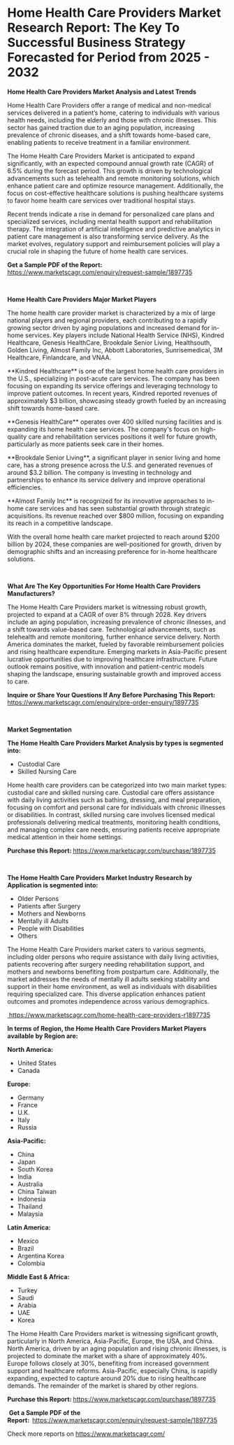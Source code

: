 <p><h1>Home Health Care Providers Market Research Report: The Key To Successful Business Strategy Forecasted for Period from 2025 - 2032</h1></p><p><strong>Home Health Care Providers Market Analysis and Latest Trends</strong></p>
<p><p>Home Health Care Providers offer a range of medical and non-medical services delivered in a patient’s home, catering to individuals with various health needs, including the elderly and those with chronic illnesses. This sector has gained traction due to an aging population, increasing prevalence of chronic diseases, and a shift towards home-based care, enabling patients to receive treatment in a familiar environment.</p><p>The Home Health Care Providers Market is anticipated to expand significantly, with an expected compound annual growth rate (CAGR) of 6.5% during the forecast period. This growth is driven by technological advancements such as telehealth and remote monitoring solutions, which enhance patient care and optimize resource management. Additionally, the focus on cost-effective healthcare solutions is pushing healthcare systems to favor home health care services over traditional hospital stays.</p><p>Recent trends indicate a rise in demand for personalized care plans and specialized services, including mental health support and rehabilitation therapy. The integration of artificial intelligence and predictive analytics in patient care management is also transforming service delivery. As the market evolves, regulatory support and reimbursement policies will play a crucial role in shaping the future of home health care services.</p></p>
<p><strong>Get a Sample PDF of the Report:&nbsp;</strong> <a href="https://www.marketscagr.com/enquiry/request-sample/1897735?utm_campaign=1905&utm_medium=2&utm_source=Github&utm_content=ia&utm_term=03032025&utm_id=home-health-care-providers">https://www.marketscagr.com/enquiry/request-sample/1897735</a></p>
<p>&nbsp;</p>
<p><strong>Home Health Care Providers Major Market Players</strong></p>
<p><p>The home health care provider market is characterized by a mix of large national players and regional providers, each contributing to a rapidly growing sector driven by aging populations and increased demand for in-home services. Key players include National Health Service (NHS), Kindred Healthcare, Genesis HealthCare, Brookdale Senior Living, Healthsouth, Golden Living, Almost Family Inc, Abbott Laboratories, Sunrisemedical, 3M Healthcare, Finlandcare, and VNAA.</p><p>**Kindred Healthcare** is one of the largest home health care providers in the U.S., specializing in post-acute care services. The company has been focusing on expanding its service offerings and leveraging technology to improve patient outcomes. In recent years, Kindred reported revenues of approximately $3 billion, showcasing steady growth fueled by an increasing shift towards home-based care.</p><p>**Genesis HealthCare** operates over 400 skilled nursing facilities and is expanding its home health care services. The company's focus on high-quality care and rehabilitation services positions it well for future growth, particularly as more patients seek care in their homes.</p><p>**Brookdale Senior Living**, a significant player in senior living and home care, has a strong presence across the U.S. and generated revenues of around $3.2 billion. The company is investing in technology and partnerships to enhance its service delivery and improve operational efficiencies.</p><p>**Almost Family Inc** is recognized for its innovative approaches to in-home care services and has seen substantial growth through strategic acquisitions. Its revenue reached over $800 million, focusing on expanding its reach in a competitive landscape.</p><p>With the overall home health care market projected to reach around $200 billion by 2024, these companies are well-positioned for growth, driven by demographic shifts and an increasing preference for in-home healthcare solutions.</p></p>
<p>&nbsp;</p>
<p><strong>What Are The Key Opportunities For Home Health Care Providers Manufacturers?</strong></p>
<p><p>The Home Health Care Providers market is witnessing robust growth, projected to expand at a CAGR of over 8% through 2028. Key drivers include an aging population, increasing prevalence of chronic illnesses, and a shift towards value-based care. Technological advancements, such as telehealth and remote monitoring, further enhance service delivery. North America dominates the market, fueled by favorable reimbursement policies and rising healthcare expenditure. Emerging markets in Asia-Pacific present lucrative opportunities due to improving healthcare infrastructure. Future outlook remains positive, with innovation and patient-centric models shaping the landscape, ensuring sustainable growth and improved access to care.</p></p>
<p><strong>Inquire or Share Your Questions If Any Before Purchasing This Report:</strong> <a href="https://www.marketscagr.com/enquiry/pre-order-enquiry/1897735?utm_campaign=1905&utm_medium=2&utm_source=Github&utm_content=ia&utm_term=03032025&utm_id=home-health-care-providers">https://www.marketscagr.com/enquiry/pre-order-enquiry/1897735</a></p>
<p>&nbsp;</p>
<p><strong>Market Segmentation</strong></p>
<p><strong>The Home Health Care Providers Market Analysis by types is segmented into:</strong></p>
<p><ul><li>Custodial Care</li><li>Skilled Nursing Care</li></ul></p>
<p><p>Home health care providers can be categorized into two main market types: custodial care and skilled nursing care. Custodial care offers assistance with daily living activities such as bathing, dressing, and meal preparation, focusing on comfort and personal care for individuals with chronic illnesses or disabilities. In contrast, skilled nursing care involves licensed medical professionals delivering medical treatments, monitoring health conditions, and managing complex care needs, ensuring patients receive appropriate medical attention in their home settings.</p></p>
<p><strong>Purchase this Report:&nbsp;</strong><a href="https://www.marketscagr.com/purchase/1897735?utm_campaign=1905&utm_medium=2&utm_source=Github&utm_content=ia&utm_term=03032025&utm_id=home-health-care-providers">https://www.marketscagr.com/purchase/1897735</a></p>
<p>&nbsp;</p>
<p><strong>The Home Health Care Providers Market Industry Research by Application is segmented into:</strong></p>
<p><ul><li>Older Persons</li><li>Patients after Surgery</li><li>Mothers and Newborns</li><li>Mentally ill Adults</li><li>People with Disabilities</li><li>Others</li></ul></p>
<p><p>The Home Health Care Providers market caters to various segments, including older persons who require assistance with daily living activities, patients recovering after surgery needing rehabilitation support, and mothers and newborns benefiting from postpartum care. Additionally, the market addresses the needs of mentally ill adults seeking stability and support in their home environment, as well as individuals with disabilities requiring specialized care. This diverse application enhances patient outcomes and promotes independence across various demographics.</p></p>
<p><a href="https://www.marketscagr.com/home-health-care-providers-r1897735?utm_campaign=1905&utm_medium=2&utm_source=Github&utm_content=ia&utm_term=03032025&utm_id=home-health-care-providers">&nbsp;https://www.marketscagr.com/home-health-care-providers-r1897735</a></p>
<p><strong>In terms of Region, the Home Health Care Providers Market Players available by Region are:</strong></p>
<p>
    <p> <strong> North America: </strong>
        <ul>
            <li>United States</li>
            <li>Canada</li>
        </ul>
        </p> 
    <p> <strong> Europe: </strong>
        <ul>
            <li>Germany</li>
            <li>France</li>
            <li>U.K.</li>
            <li>Italy</li>
            <li>Russia</li>
        </ul>
        </p> 
    <p> <strong> Asia-Pacific: </strong>
        <ul>
            <li>China</li>
            <li>Japan</li>
            <li>South Korea</li>
            <li>India</li>
            <li>Australia</li>
            <li>China Taiwan</li>
            <li>Indonesia</li>
            <li>Thailand</li>
            <li>Malaysia</li>
        </ul>
        </p> 
    <p> <strong> Latin America: </strong>
        <ul>
            <li>Mexico</li>
            <li>Brazil</li>
            <li>Argentina Korea</li>
            <li>Colombia</li>
        </ul>
        </p> 
    <p> <strong> Middle East & Africa: </strong>
        <ul>
            <li>Turkey</li>
            <li>Saudi</li>
            <li>Arabia</li>
            <li>UAE</li>
            <li>Korea</li>
        </ul>
    </p>
    </p>
<p><p>The Home Health Care Providers market is witnessing significant growth, particularly in North America, Asia-Pacific, Europe, the USA, and China. North America, driven by an aging population and rising chronic illnesses, is projected to dominate the market with a share of approximately 40%. Europe follows closely at 30%, benefiting from increased government support and healthcare reforms. Asia-Pacific, especially China, is rapidly expanding, expected to capture around 20% due to rising healthcare demands. The remainder of the market is shared by other regions.</p></p>
<p><strong>Purchase this Report: </strong><a href="https://www.marketscagr.com/purchase/1897735?utm_campaign=1905&utm_medium=2&utm_source=Github&utm_content=ia&utm_term=03032025&utm_id=home-health-care-providers">https://www.marketscagr.com/purchase/1897735</a></p>
<p>&nbsp;<strong>Get a Sample PDF of the Report:&nbsp;&nbsp;</strong><a href="https://www.marketscagr.com/enquiry/request-sample/1897735?utm_campaign=1905&utm_medium=2&utm_source=Github&utm_content=ia&utm_term=03032025&utm_id=home-health-care-providers">https://www.marketscagr.com/enquiry/request-sample/1897735</a></p>
<p><strong></strong></p>
<p>Check more reports on <a href="https://www.marketscagr.com/?utm_campaign=1905&utm_medium=2&utm_source=Github&utm_content=ia&utm_term=03032025&utm_id=home-health-care-providers">https://www.marketscagr.com/</a></p>